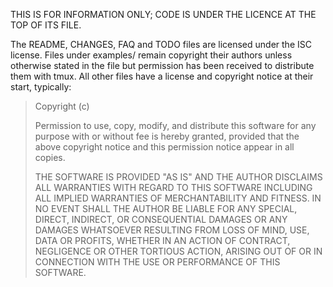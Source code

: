 THIS IS FOR INFORMATION ONLY; CODE IS UNDER THE LICENCE AT THE TOP OF ITS FILE.

The README, CHANGES, FAQ and TODO files are licensed under the ISC
license. Files under examples/ remain copyright their authors unless otherwise
stated in the file but permission has been received to distribute them with
tmux. All other files have a license and copyright notice at their start,
typically:

> Copyright (c) <author>
>
> Permission to use, copy, modify, and distribute this software for any
> purpose with or without fee is hereby granted, provided that the above
> copyright notice and this permission notice appear in all copies.
>
> THE SOFTWARE IS PROVIDED "AS IS" AND THE AUTHOR DISCLAIMS ALL WARRANTIES
> WITH REGARD TO THIS SOFTWARE INCLUDING ALL IMPLIED WARRANTIES OF
> MERCHANTABILITY AND FITNESS. IN NO EVENT SHALL THE AUTHOR BE LIABLE FOR
> ANY SPECIAL, DIRECT, INDIRECT, OR CONSEQUENTIAL DAMAGES OR ANY DAMAGES
> WHATSOEVER RESULTING FROM LOSS OF MIND, USE, DATA OR PROFITS, WHETHER
> IN AN ACTION OF CONTRACT, NEGLIGENCE OR OTHER TORTIOUS ACTION, ARISING
> OUT OF OR IN CONNECTION WITH THE USE OR PERFORMANCE OF THIS SOFTWARE.
